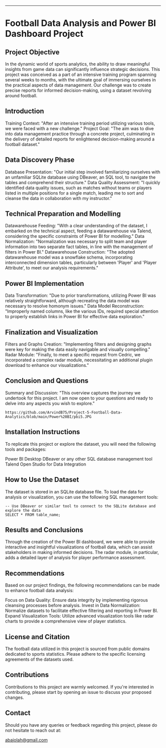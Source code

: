 
---

# Football Data Analysis and Power BI Dashboard Project

## Project Objective

In the dynamic world of sports analytics, the ability to draw meaningful insights from game data can significantly influence strategic decisions. This project was conceived as a part of an intensive training program spanning several weeks to months, with the ultimate goal of immersing ourselves in the practical aspects of data management. Our challenge was to create precise reports for informed decision-making, using a dataset revolving around football.


## Introduction

Training Context: "After an intensive training period utilizing various tools, we were faced with a new challenge."
Project Goal: "The aim was to dive into data management practice through a concrete project, culminating in the delivery of detailed reports for enlightened decision-making around a football dataset."

## Data Discovery Phase

Database Presentation: "Our initial step involved familiarizing ourselves with an unfamiliar SQLite database using DBeaver, an SQL tool, to navigate the tables and comprehend their structure."
Data Quality Assessment: "I quickly identified data quality issues, such as matches without teams or players listed in multiple positions for a single match, leading me to sort and cleanse the data in collaboration with my instructor."

## Technical Preparation and Modelling

Datawarehouse Feeding: "With a clear understanding of the dataset, I embarked on the technical aspect, feeding a datawarehouse via Talend, considering the specific constraints of Power BI for modelling."
Data Normalization: "Normalization was necessary to split team and player information into two separate fact tables, in line with the management of filters in Power BI."
Datawarehouse Construction: "The adopted datawarehouse model was a snowflake schema, incorporating interconnected dimension tables, particularly between 'Player' and 'Player Attribute', to meet our analysis requirements."

## Power BI Implementation

Data Transformation: "Due to prior transformations, utilizing Power BI was relatively straightforward, although recreating the data model was necessary to resolve homonym issues."
Data Model Reconstruction: "Improperly named columns, like the various IDs, required special attention to properly establish links in Power BI for effective data exploration."

## Finalization and Visualization

Filters and Graphs Creation: "Implementing filters and designing graphs were key for making the data easily navigable and visually compelling."
Radar Module: "Finally, to meet a specific request from Cedric, we incorporated a complex radar module, necessitating an additional plugin download to enhance our visualizations."

## Conclusion and Questions

Summary and Discussion: "This overview captures the journey we undertook for this project. I am now open to your questions and ready to delve into any aspects you wish to explore."

```
https://github.com/ArvindB75/Project-5-Football-Data-Analytics/blob/main/Power%20BI/pbi5.JPG
```

## Installation Instructions

To replicate this project or explore the dataset, you will need the following tools and packages:

Power BI Desktop
DBeaver or any other SQL database management tool
Talend Open Studio for Data Integration

## How to Use the Dataset

The dataset is stored in an SQLite database file. To load the data for analysis or visualization, you can use the following SQL management tools:

```
-- Use DBeaver or similar tool to connect to the SQLite database and explore the data
SELECT * FROM table_name;
```

## Results and Conclusions

Through the creation of the Power BI dashboard, we were able to provide interactive and insightful visualizations of football data, which can assist stakeholders in making informed decisions. The radar module, in particular, adds a detailed layer of analysis for player performance assessment.

## Recommendations

Based on our project findings, the following recommendations can be made to enhance football data analysis:

Focus on Data Quality: Ensure data integrity by implementing rigorous cleansing processes before analysis.
Invest in Data Normalization: Normalize datasets to facilitate effective filtering and reporting in Power BI.
Expand Visualization Tools: Utilize advanced visualization tools like radar charts to provide a comprehensive view of player statistics.

## License and Citation

The football data utilized in this project is sourced from public domains dedicated to sports statistics. Please adhere to the specific licensing agreements of the datasets used.

## Contributions

Contributions to this project are warmly welcomed. If you're interested in contributing, please start by opening an issue to discuss your proposed changes.

## Contact

Should you have any queries or feedback regarding this project, please do not hesitate to reach out at:

abajolah@gmail.com

